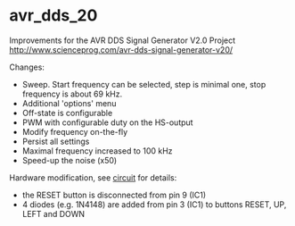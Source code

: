 # avr_dds_20
Improvements for the AVR DDS Signal Generator V2.0 Project http://www.scienceprog.com/avr-dds-signal-generator-v20/

Changes:
* Sweep. Start frequency can be selected, step is minimal one, stop frequency is about 69 kHz.
* Additional 'options' menu
* Off-state is configurable
* PWM with configurable duty on the HS-output
* Modify frequency on-the-fly
* Persist all settings
* Maximal frequency increased to 100 kHz
* Speed-up the noise (x50)

Hardware modification, see [circuit](circuit.png) for details:
* the RESET button is disconnected from pin 9 (IC1) 
* 4 diodes (e.g. 1N4148) are added from pin 3 (IC1) to buttons RESET, UP, LEFT and DOWN

